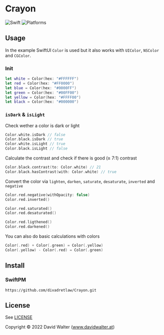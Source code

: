 # Crayon

![Swift](https://img.shields.io/badge/Swift-5.4_5.5_5.6-orange?style=flat-square)
![Platforms](https://img.shields.io/badge/Platforms-macOS_iOS_tvOS_watchOS-informational?style=flat-square)

## Usage

In the example SwiftUI `Color` is used but it also works with `UIColor`, `NSColor` and `CGColor`.

### Init

```swift
let white = Color(hex: "#FFFFFF")
let red = Color(hex: "#FF0000")
let blue = Color(hex: "#0000FF")
let green = Color(hex: "#00FF00")
let yellow = Color(hex: "#FFFF00")
let black = Color(hex: "#000000")
```

### `isDark` & `isLight`

Check wether a color is dark or light

```swift
Color.white.isDark // false
Color.black.isDark // true
Color.white.isLight // true
Color.black.isLight // false
```

Calculate the contrast and check if there is good (≥ 7:1) contrast

```swift
Color.black.contrast(to: Color.white) // 21
Color.black.hasContrast(with: Color.white) // true
```

Convert the color via `lighten`, `darken`, `saturate`, `desaturate`, `inverted` and `negative`

```swift
Color.red.negative(withOpacity: false)
Color.red.inverted()

Color.red.saturated()
Color.red.desaturated()

Color.red.ligthened()
Color.red.darkened()
```

You can also do basic calculations with colors

```swift
Color(.red) + Color(.green) = Color(.yellow)
Color(.yellow) - Color(.red) = Color(.green)
```

## Install

### SwiftPM

```
https://github.com/divadretlaw/Crayon.git
```

## License

See [LICENSE](LICENSE)

Copyright © 2022 David Walter (www.davidwalter.at)
